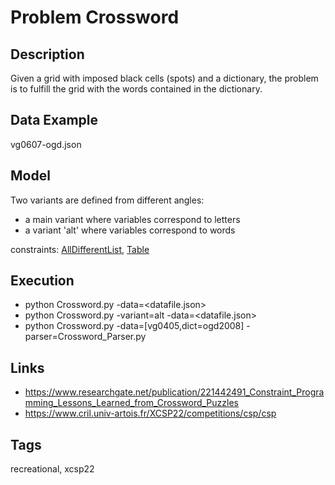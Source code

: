 # Problem Crossword
## Description
Given a grid with imposed black cells (spots) and a dictionary, the problem is to fulfill the grid with the words contained in the dictionary.

## Data Example
  vg0607-ogd.json

## Model
  Two variants are defined from different angles:
  - a main variant where variables correspond to letters
  - a variant 'alt' where variables correspond to words

  constraints: [AllDifferentList](http://pycsp.org/documentation/constraints/AllDifferentList), [Table](http://pycsp.org/documentation/constraints/Table)

## Execution
  - python Crossword.py -data=<datafile.json>
  - python Crossword.py -variant=alt -data=<datafile.json>
  - python Crossword.py -data=[vg0405,dict=ogd2008] -parser=Crossword_Parser.py

## Links
  - https://www.researchgate.net/publication/221442491_Constraint_Programming_Lessons_Learned_from_Crossword_Puzzles
  - https://www.cril.univ-artois.fr/XCSP22/competitions/csp/csp

## Tags
  recreational, xcsp22

